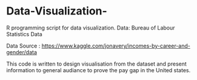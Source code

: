 # Data-Visualization-
R programming script for data visualization. Data: Bureau of Labour Statistics Data

Data Source : https://www.kaggle.com/jonavery/incomes-by-career-and-gender/data

This code is written to design visualisation from the dataset and present information to general audiance to prove the pay gap in the United states.

